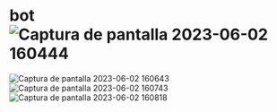 # bot![Captura de pantalla 2023-06-02 160444](https://github.com/GianeCR/bot/assets/125288026/02fdc0b5-761d-4c5e-9928-76ed7cb5a160)
![Captura de pantalla 2023-06-02 160643](https://github.com/GianeCR/bot/assets/125288026/c819d8f2-3f67-49d5-83b0-1dabbc3ea047)
![Captura de pantalla 2023-06-02 160743](https://github.com/GianeCR/bot/assets/125288026/33435070-1ad4-4860-8bc6-0d2757d4978a)
![Captura de pantalla 2023-06-02 160818](https://github.com/GianeCR/bot/assets/125288026/527591e8-80a9-47ae-8d7b-42dfd76c969d)
